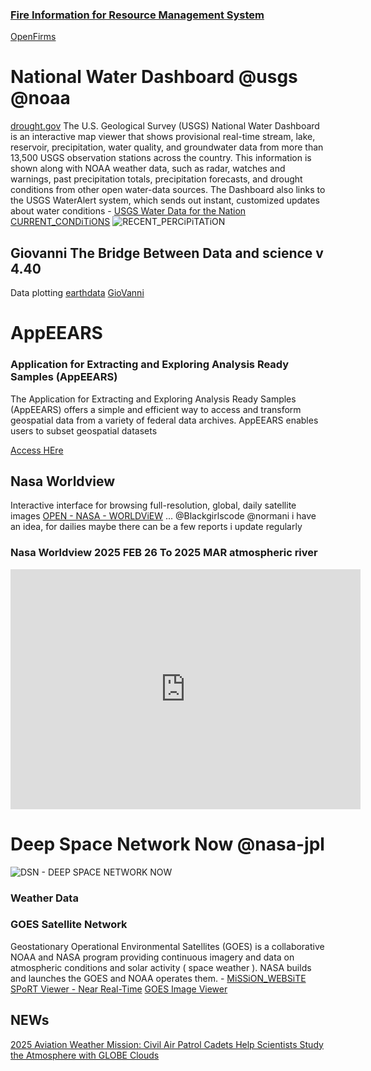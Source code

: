 ### [Fire Information for Resource Management System](https://firms.modaps.eosdis.nasa.gov/)
[OpenFirms](https://firms.modaps.eosdis.nasa.gov/map/#d:24hrs;@-117.9,34.1,8.9z)

# National Water Dashboard @usgs @noaa


[drought.gov](https://www.drought.gov/data-maps-tools/national-water-dashboard) The U.S. Geological Survey (USGS) National Water Dashboard is an interactive map viewer that shows provisional real-time stream, lake, reservoir, precipitation, water quality, and groundwater data from more than 13,500 USGS observation stations across the country. This information is shown along with NOAA weather data, such as radar, watches and warnings, past precipitation totals, precipitation forecasts, and drought conditions from other open water-data sources. The Dashboard also links to the USGS WaterAlert system, which sends out instant, customized updates about water conditions - [USGS Water Data for the Nation](https://waterdata.usgs.gov/nwis) [CURRENT_CONDiTiONS](https://waterdata.usgs.gov/nwis)
![RECENT_PERCiPiTATiON](https://pbs.twimg.com/media/GlocQB5aMAAGykY?format=jpg&name=large)

## Giovanni The Bridge Between Data and science v 4.40
Data plotting [earthdata](https://search.earthdata.nasa.gov/search?lat=-0.0703125)
[GioVanni](https://giovanni.gsfc.nasa.gov/giovanni/#service=TmAvMp&starttime=&endtime=&dataKeyword=rainfall)

# AppEEARS
### Application for Extracting and Exploring Analysis Ready Samples (AppEEARS)
The Application for Extracting and Exploring Analysis Ready Samples (AppEEARS) offers a simple and efficient way to access and transform geospatial data from a variety of federal data archives. AppEEARS enables users to subset geospatial datasets 

[Access HEre](https://appeears.earthdatacloud.nasa.gov/?_ga=2.43130661.1417310973.1723470150-437277444.1719598629&_gl=1*4syiuw*_ga*NDM3Mjc3NDQ0LjE3MTk1OTg2Mjk.*_ga_0YWDZEJ295*MTcyMzQ4Mjk3Mi4zMy4xLjE3MjM0ODMxMjIuMC4wLjA.)

## Nasa Worldview
Interactive interface for browsing full-resolution, global, daily satellite images [OPEN - NASA - WORLDViEW](https://worldview.earthdata.nasa.gov/) ... @Blackgirlscode @normani i have an idea, for dailies maybe there can be a few reports i update regularly 

### Nasa Worldview 2025 FEB 26 To 2025 MAR atmospheric river

<iframe src="https://archive.org/embed/nasa-worldview-2025-feb-26-to-2025-mar-05" width="560" height="384" frameborder="0" webkitallowfullscreen="true" mozallowfullscreen="true" allowfullscreen></iframe>

# Deep Space Network Now @nasa-jpl
![DSN - DEEP SPACE NETWORK NOW](https://eyes.nasa.gov/apps/dsn-now/images/intro/deep-space-network-logo@2x.png)

<object type="text/html" data="https://eyes.nasa.gov/apps/dsn-now/dsn.html" style="height:500px;width:100%;" >
    </object>

### Weather Data
### GOES Satellite Network
Geostationary Operational Environmental Satellites (GOES) is a collaborative NOAA and NASA program providing continuous imagery and data on atmospheric conditions and solar activity ( space weather ). NASA builds and launches the GOES and NOAA operates them. - [MiSSiON_WEBSiTE](https://science.nasa.gov/mission/goes/)
[SPoRT Viewer - Near Real-Time](https://weather.ndc.nasa.gov/sport/viewer/?dataset=imerglate&product=rrlate000&location=global)
[GOES Image Viewer](https://www.star.nesdis.noaa.gov/goes/index.php)

## NEWs 
[2025 Aviation Weather Mission: Civil Air Patrol Cadets Help Scientists Study the Atmosphere with GLOBE Clouds](https://science.nasa.gov/learning-resources/science-activation/2025-aviation-weather-mission-civil-air-patrol-cadets-help-scientists-study-the-atmosphere-with-globe-clouds/)

<script src="//rss.bloople.net/?url=https%3A%2F%2Fearthobservatory.nasa.gov%2Ffeeds%2Fearth-observatory.rss&detail=10&limit=5&showtitle=false&type=js"></script>